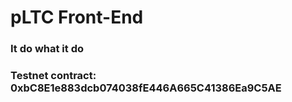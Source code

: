 # pLTC Front-End

### It do what it do
### Testnet contract: 0xbC8E1e883dcb074038fE446A665C41386Ea9C5AE